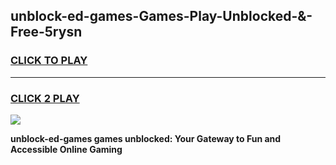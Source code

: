 
## unblock-ed-games-Games-Play-Unblocked-&-Free-5rysn
<h3>
<a href="https://premium76.site?title=unblock-ed-games&ref=24A">CLICK TO PLAY</a></h3>
<hr>

<h3>
<a href="https://premium76.site?title=unblock-ed-games&ref=24A">CLICK 2 PLAY</a>
  
</h3>

<a href="https://premium76.site?title=unblock-ed-games&ref=24A"><img src="https://clearcache.store/games.png"></a>


**unblock-ed-games games unblocked: Your Gateway to Fun and Accessible Online Gaming**
